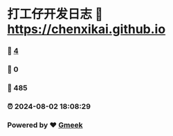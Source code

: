 # 打工仔开发日志 :link: https://chenxikai.github.io 
### :page_facing_up: [4](https://chenxikai.github.io/tag.html) 
### :speech_balloon: 0 
### :hibiscus: 485 
### :alarm_clock: 2024-08-02 18:08:29 
### Powered by :heart: [Gmeek](https://github.com/Meekdai/Gmeek)
